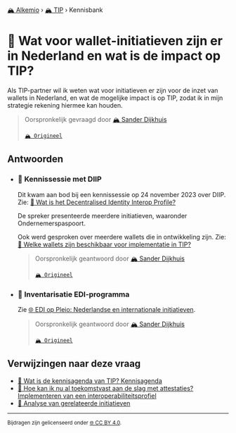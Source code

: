 [🏔️ Alkemio](https://welcome.alkem.io/) › [🏔️ TIP](https://alkem.io/tip/dashboard) › Kennisbank
# 📄 Wat voor wallet-initiatieven zijn er in Nederland en wat is de impact op TIP?
Als TIP-partner wil ik weten wat voor initiatieven er zijn voor de inzet van wallets in Nederland, en wat de mogelijke impact is op TIP, zodat ik in mijn strategie rekening hiermee kan houden.
> Oorspronkelijk gevraagd door [🏔️ Sander Dijkhuis](https://alkem.io/user/sander-dijkhuis-3912)
>
> [`🏔️ Origineel`](https://alkem.io/tip/collaboration/watvoorwallet-init-2068)

## Antwoorden
- ### <a id="kennissessiemetdii-5708"></a> 📌 Kennissessie met DIIP
  Dit kwam aan bod bij een kennissessie op 24 november 2023 over DIIP. Zie: [📄 Wat is het Decentralised Identity Interop Profile?](watishetdecentral-4831.md)
  
  De spreker presenteerde meerdere initiatieven, waaronder Ondernemerspaspoort.
  
  Ook werd gesproken over meerdere wallets die in ontwikkeling zijn. Zie: [📄 Welke wallets zijn beschikbaar voor implementatie in TIP?](welkewalletszijnb-9243.md)

  > Oorspronkelijk geantwoord door [🏔️ Sander Dijkhuis](https://alkem.io/tip/collaboration/watvoorwallet-init-2068/posts/kennissessiemetdii-5708)
  >
  > [`🏔️ Origineel`](https://alkem.io/tip/collaboration/watvoorwallet-init-2068/posts/kennissessiemetdii-5708)

- ### <a id="inventarisatieedi-p-8431"></a> 📌 Inventarisatie EDI-programma
  Zie [🌐 EDI op Pleio: Nederlandse en internationale initiatieven](https://edi.pleio.nl/groups/view/b3d6dbc0-959c-4c07-9048-14fb9f736bcd/programma-edi-algemeen/wiki/view/b6756790-7975-4f1f-a8a4-fb3ed62a4856/nederlandse-en-europese-initiatieven).

  > Oorspronkelijk geantwoord door [🏔️ Sander Dijkhuis](https://alkem.io/tip/collaboration/watvoorwallet-init-2068/posts/inventarisatieedi-p-8431)
  >
  > [`🏔️ Origineel`](https://alkem.io/tip/collaboration/watvoorwallet-init-2068/posts/inventarisatieedi-p-8431)

## Verwijzingen naar deze vraag
- [📌 Wat is de kennisagenda van TIP? Kennisagenda](watisdekennisagen-9941.md#kennisagenda-5711)
- [📌 Hoe kan ik nu al toekomstvast aan de slag met attestaties? Implementeren van een interoperabiliteitsprofiel](hoekaniknualtoe-5296.md#implementerenvanee-1722)
- [📄 Analyse van gerelateerde initiatieven](overzichtvanreleva-7668.md)
* * *
<small>Bijdragen zijn gelicenseerd onder [🌐 CC BY 4.0](https://creativecommons.org/licenses/by/4.0/deed.nl).</small>
